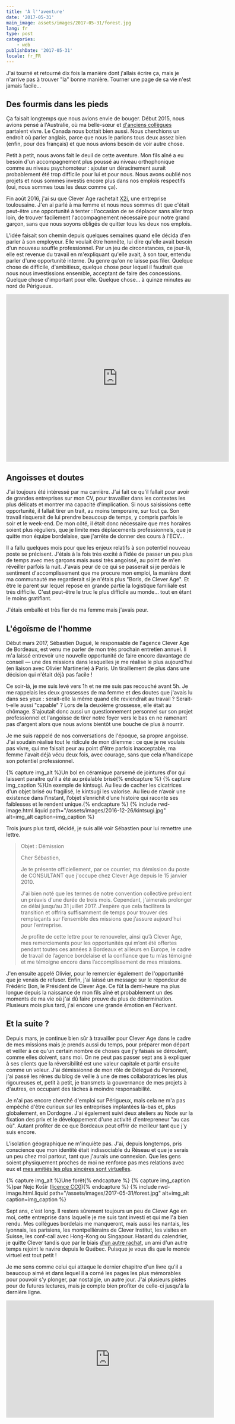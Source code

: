 ```yaml
---
title: 'À l''aventure'
date: '2017-05-31'
main_image: assets/images/2017-05-31/forest.jpg
lang: fr
type: post
categories:
    - web
publishDate: '2017-05-31'
locale: fr_FR
---
```


J'ai tourné et retourné dix fois la manière dont j'allais écrire ça, mais je n'arrive pas à trouver "la" bonne manière. Tourner une page de sa vie n'est jamais facile…

<!-- more -->

## Des fourmis dans les pieds

Ça faisait longtemps que nous avions envie de bouger. Début 2015, nous avions pensé à l'Australie, où ma belle-sœur et [d'anciens collègues](http://wearemoving.net/) partaient vivre. Le Canada nous bottait bien aussi. Nous cherchions un endroit où parler anglais, parce que nous le parlons tous deux assez bien (enfin, pour des français) et que nous avions besoin de voir autre chose.

Petit à petit, nous avons fait le deuil de cette aventure. Mon fils aîné a eu besoin d'un accompagnement plus poussé au niveau orthophonique comme au niveau psychomoteur : ajouter un déracinement aurait probablement été trop difficile pour lui et pour nous. Nous avons oublié nos projets et nous sommes investis encore plus dans nos emplois respectifs (oui, nous sommes tous les deux comme ça).

Fin août 2016, j'ai su que Clever Age rachetait [X2i](http://www.x2i.fr/), une entreprise toulousaine. J'en ai parlé à ma femme et nous nous sommes dit que c'était peut-être une opportunité à tenter : l'occasion de se déplacer sans aller trop loin, de trouver facilement l'accompagnement nécessaire pour notre grand garçon, sans que nous soyons obligés de quitter tous les deux nos emplois.

L'idée faisait son chemin depuis quelques semaines quand elle décida d'en parler à son employeur. Elle voulait être honnête, lui dire qu'elle avait besoin d'un nouveau souffle professionnel. Par un jeu de circonstances, ce jour-là, elle est revenue du travail en m'expliquant qu'elle avait, à son tour, entendu parler d'une opportunité interne. Du genre qu'on ne laisse pas filer. Quelque chose de difficile, d'ambitieux, quelque chose pour lequel il faudrait que nous nous investissions ensemble, acceptant de faire des concessions. Quelque chose d'important pour elle. Quelque chose… à quinze minutes au nord de Périgueux.

<div class="videoWrapper">
<iframe src="https://www.google.com/maps/embed?pb=!1m18!1m12!1m3!1d89875.86587460003!2d0.616802677960981!3d45.255460096260165!2m3!1f0!2f0!3f0!3m2!1i1024!2i768!4f13.1!3m3!1m2!1s0x47ff7381360949e9%3A0x406651748180c80!2zMjQ0NjAgQ2jDonRlYXUtbCfDiXbDqnF1ZQ!5e0!3m2!1sfr!2sfr!4v1496178486173" width="600" height="450" frameborder="0" style="border:0" allowfullscreen></iframe>
</div>

## Angoisses et doutes

J'ai toujours été intéressé par ma carrière. J'ai fait ce qu'il fallait pour avoir de grandes entreprises sur mon CV, pour travailler dans les contextes les plus délicats et montrer ma capacité d'implication. Si nous saisissions cette opportunité, il fallait tirer un trait, au moins temporaire, sur tout ça. Son travail risquerait de lui prendre beaucoup de temps, y compris parfois le soir et le week-end. De mon côté, il était donc nécessaire que mes horaires soient plus réguliers, que je limite mes déplacements professionnels, que je quitte mon équipe bordelaise, que j'arrête de donner des cours à l'ECV…

Il a fallu quelques mois pour que les enjeux relatifs à son potentiel nouveau poste se précisent. J'étais à la fois très excité à l'idée de passer un peu plus de temps avec mes garçons mais aussi très angoissé, au point de m'en réveiller parfois la nuit. J'avais peur de ce qui se passerait si je perdais le sentiment d'accomplissement que me procure mon emploi, la manière dont ma communauté me regarderait si je n'étais plus "Boris, de Clever Age". Et être le parent sur lequel repose en grande partie la logistique familiale est très difficile. C'est peut-être le truc le plus difficile au monde… tout en étant le moins gratifiant.

J'étais emballé et très fier de ma femme mais j'avais peur.

## L'égoïsme de l'homme

Début mars 2017, Sébastien Dugué, le responsable de l'agence Clever Age de Bordeaux, est venu me parler de mon très prochain entretien annuel. Il m'a laissé entrevoir une nouvelle opportunité de faire encore davantage de conseil — une des missions dans lesquelles je me réalise le plus aujourd'hui (en liaison avec Olivier Martinerie) à Paris. Un tiraillement de plus dans une décision qui n'était déjà pas facile !

Ce soir-là, je me suis levé vers 1h et ne me suis pas recouché avant 5h. Je me rappelais les deux grossesses de ma femme et des doutes que j'avais lu dans ses yeux : serait-elle la même quand elle reviendrait au travail ? Serait-t-elle aussi "capable" ? Lors de la deuxième grossesse, elle était au chômage. S'ajoutait donc aussi un questionnement personnel sur son projet professionnel et l'angoisse de tirer notre foyer vers le bas en ne ramenant pas d'argent alors que nous avions bientôt une bouche de plus à nourrir.

Je me suis rappelé de nos conversations de l'époque, sa propre angoisse. J'ai soudain réalisé tout le ridicule de mon dilemme : ce que je ne voulais pas vivre, qui me faisait peur au point d'être parfois inacceptable, ma femme l'avait déjà vécu deux fois, avec courage, sans que cela n'handicape son potentiel professionnel.

{% capture img_alt %}Un bol en céramique parsemé de jointures d'or qui laissent paraitre qu'il a été au préalable brisé{% endcapture %}
{% capture img_caption %}Un exemple de <span lang="ja">kintsugi</span>. Au lieu de cacher les cicatrices d'un objet brisé ou fragilisé, le <span lang="ja">kintsugi</span> les valorise. Au lieu de n’avoir une existence dans l’instant, l’objet s’enrichit d’une histoire qui raconte ses faiblesses et le rendent unique.{% endcapture %}
{% include rwd-image.html.liquid 
    path="/assets/images/2016-12-26/kintsugi.jpg"
    alt=img_alt
    caption=img_caption 
%}

Trois jours plus tard, décidé, je suis allé voir Sébastien pour lui remettre une lettre.

> Objet : Démission
> 
>
> Cher Sébastien,
> 
> Je te présente officiellement, par ce courrier, ma démission du poste de CONSULTANT que j'occupe chez Clever Age depuis le 15 janvier 2010.
> 
> J'ai bien noté que les termes de notre convention collective prévoient un préavis d'une durée de trois mois. Cependant, j'aimerais prolonger ce délai jusqu’au 31 juillet 2017. J'espère que cela facilitera la transition et offrira suffisamment de temps pour trouver des remplaçants sur l’ensemble des missions que j’assure aujourd’hui pour l’entreprise.
> 
> Je profite de cette lettre pour te renouveler, ainsi qu’à Clever Age, mes remerciements pour les opportunités qui m’ont été offertes pendant toutes ces années à Bordeaux et ailleurs en Europe, le cadre de travail de l’agence bordelaise et la confiance que tu m’as témoigné et me témoigne encore dans l’accomplissement de mes missions.

J'en ensuite appelé Olivier, pour le remercier également de l'opportunité que je venais de refuser. Enfin, j'ai laissé un message sur le répondeur de Frédéric Bon, le Président de Clever Age. Ce fût la demi-heure ma plus longue depuis la naissance de mon fils aîné et probablement un des moments de ma vie où j'ai dû faire preuve du plus de détermination. Plusieurs mois plus tard, j'ai encore une grande émotion en l'écrivant.

## Et la suite ?

Depuis mars, je continue bien sûr à travailler pour Clever Age dans le cadre de mes missions mais je prends aussi du temps, pour préparer mon départ et veiller à ce qu'un certain nombre de choses que j'y faisais se déroulent, comme elles doivent, sans moi. On ne peut pas passer sept ans à expliquer à ses clients que la réversibilité est une valeur capitale et partir ensuite comme un voleur. J'ai démissionné de mon rôle de Délégué du Personnel, j'ai passé les rênes du blog de veille à une de mes collaboratrices les plus rigoureuses et, petit à petit, je transmets la gouvernance de mes projets à d'autres, en occupant des tâches à moindre responsabilité.

Je n'ai pas encore cherché d'emploi sur Périgueux, mais cela ne m'a pas empêché d'être curieux sur les entreprises implantées là-bas et, plus globalement, en Dordogne. J'ai également suivi deux ateliers au Node sur la fixation des prix et le développement d'une activité d'entrepreneur "au cas où". Autant profiter de ce que Bordeaux peut offrir de meilleur tant que j'y suis encore.

L'isolation géographique ne m'inquiète pas. J'ai, depuis longtemps, pris conscience que mon identité était indissociable du Réseau et que je serais un peu chez moi partout, tant que j'aurais une connexion. Que les gens soient physiquement proches de moi ne renforce pas mes relations avec eux et [mes amitiés les plus sincères sont virtuelles](/2014/04/relations-virtuelles/).

{% capture img_alt %}Une forêt{% endcapture %}
{% capture img_caption %}par Nejc Košir (<a href="https://creativecommons.org/publicdomain/zero/1.0/deed.fr" title="Description de la licence Creative Commons 0">licence CC0</a>){% endcapture %}
{% include rwd-image.html.liquid 
    path="/assets/images/2017-05-31/forest.jpg"
    alt=img_alt
    caption=img_caption 
%}

Sept ans, c'est long. Il restera sûrement toujours un peu de Clever Age en moi, cette entreprise dans laquelle je me suis tant investi et qui me l'a bien rendu. Mes collègues bordelais me manqueront, mais aussi les nantais, les lyonnais, les parisiens, les montpelliérains de Clever Institut, les visites en Suisse, les conf-call avec Hong-Kong ou Singapour. Hasard du calendrier, je quitte Clever tandis que par le biais [d'un autre rachat](https://www.clever-age.com/fr/news/clevertoday-rejoint-le-groupe-cleverage/), un ami d'un autre temps rejoint le navire depuis le Québec. Puisque je vous dis que le monde virtuel est tout petit !

Je me sens comme celui qui attaque le dernier chapitre d'un livre qu'il a beaucoup aimé et dans lequel il a corné les pages les plus mémorables pour pouvoir s'y plonger, par nostalgie, un autre jour. J'ai plusieurs pistes pour de futures lectures, mais je compte bien profiter de celle-ci jusqu'à la dernière ligne.

<div class="videoWrapper">
<iframe width="560" height="315" src="https://www.youtube.com/embed/rnAvdZJ-gRU" frameborder="0" allowfullscreen></iframe>
</div>